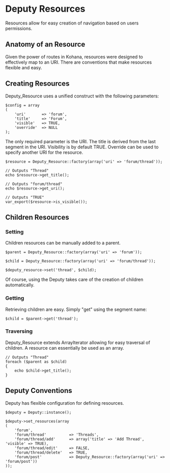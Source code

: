 # Deputy Resources

Resources allow for easy creation of navigation based on users permissions.

## Anatomy of an Resource

Given the power of routes in Kohana, resources were designed to effectively map to an URI. There 
are conventions that make resources flexible and easy.

## Creating Resources

Deputy_Resource uses a unified construct with the following parameters:

	$config = array
	(
		'uri'		=> 'forum',
		'title'		=> 'Forum',
		'visible'	=> TRUE,
		'override'	=> NULL
	);

The only required parameter is the URI. The title is derived from the last segment in the URI. 
Visibility is by default TRUE. Override can be used to specify another URI for the resource.

	$resource = Deputy_Resource::factory(array('uri' => 'forum/thread'));
	
	// Outputs "Thread"
	echo $resource->get_title();
	
	// Outputs "forum/thread"
	echo $resource->get_uri();
	
	// Outputs "TRUE"
	var_export($resource->is_visible());

## Children Resources

### Setting

Children resources can be manually added to a parent.

	$parent = Deputy_Resource::factory(array('uri' => 'forum'));
	
	$child = Deputy_Resource::factory(array('uri' => 'forum/thread'));
	
	$deputy_resource->set('thread', $child);

Of course, using the Deputy takes care of the creation of children automatically.

### Getting

Retrieving children are easy. Simply "get" using the segment name:

	$child = $parent->get('thread');

### Traversing

Deputy_Resource extends ArrayIterator allowing for easy traversal of children. A resource can 
essentially be used as an array.

	// Outputs "Thread"
	foreach ($parent as $child)
	{
		echo $child->get_title();
	}

## Deputy Conventions

Deputy has flexible configuration for defining resources.

	$deputy = Deputy::instance();
	
	$deputy->set_resources(array
	(
		'forum',
		'forum/thread' 			=> 'Threads',
		'forum/thread/add'		=> array('title' => 'Add Thread', 'visible' => TRUE),
		'forum/thread/edit'		=> FALSE,
		'forum/thread/delete'	=> TRUE,
		'forum/post'			=> Deputy_Resource::factory(array('uri' => 'forum/post'))
	));